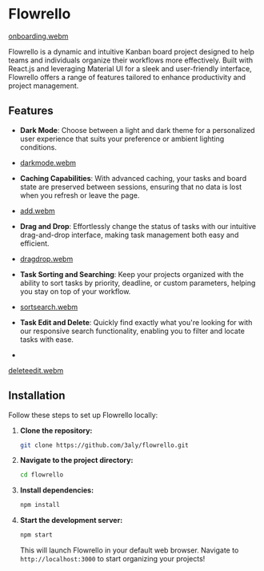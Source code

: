 # Flowrello

[onboarding.webm](https://github.com/3aly/trello-clone/assets/77078308/fc800ad1-ea93-459f-a091-4507c4e95d58)

Flowrello is a dynamic and intuitive Kanban board project designed to help teams and individuals organize their workflows more effectively. Built with React.js and leveraging Material UI for a sleek and user-friendly interface, Flowrello offers a range of features tailored to enhance productivity and project management.

## Features

- **Dark Mode**: Choose between a light and dark theme for a personalized user experience that suits your preference or ambient lighting conditions.
- [darkmode.webm](https://github.com/3aly/trello-clone/assets/77078308/4ece4eed-d371-43dd-a4f4-b1c00b465bc1)

- **Caching Capabilities**: With advanced caching, your tasks and board state are preserved between sessions, ensuring that no data is lost when you refresh or leave the page.
- [add.webm](https://github.com/3aly/trello-clone/assets/77078308/04efb340-7204-49a4-8b70-715b9dd328a1)

- **Drag and Drop**: Effortlessly change the status of tasks with our intuitive drag-and-drop interface, making task management both easy and efficient.
- [dragdrop.webm](https://github.com/3aly/trello-clone/assets/77078308/c5febace-c592-4941-b5d4-f919a537f703)

- **Task Sorting and Searching**: Keep your projects organized with the ability to sort tasks by priority, deadline, or custom parameters, helping you stay on top of your workflow.
- [sortsearch.webm](https://github.com/3aly/trello-clone/assets/77078308/683bed92-af70-40ab-a4ab-01b5512f0d8b)

- **Task Edit and Delete**: Quickly find exactly what you're looking for with our responsive search functionality, enabling you to filter and locate tasks with ease.
- 
[deleteedit.webm](https://github.com/3aly/trello-clone/assets/77078308/9984eea5-5a92-473b-bd07-b87b5b741bb9)

## Installation

Follow these steps to set up Flowrello locally:

1. **Clone the repository:**

    ```bash
    git clone https://github.com/3aly/flowrello.git
    ```

2. **Navigate to the project directory:**

    ```bash
    cd flowrello
    ```

3. **Install dependencies:**

    ```bash
    npm install
    ```

4. **Start the development server:**

    ```bash
    npm start
    ```

   This will launch Flowrello in your default web browser. Navigate to `http://localhost:3000` to start organizing your projects!

